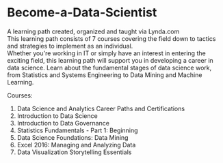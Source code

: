 # Become-a-Data-Scientist
A learning path created, organized and taught via Lynda.com  
This learning path consists of 7 courses covering the field down to tactics and strategies to implement as an individual.  
Whether you're working in IT or simply have an interest in entering the exciting field, this learning path will support you in developing a career in data science. Learn about the fundamental stages of data science work, from Statistics and Systems Engineering to Data Mining and Machine Learning.  

Courses:
1. Data Science and Analytics Career Paths and Certifications  
2. Introduction to Data Science  
3. Introduction to Data Governance  
4. Statistics Fundamentals - Part 1: Beginning  
5. Data Science Foundations: Data Mining  
6. Excel 2016: Managing and Analyzing Data  
7. Data Visualization Storytelling Essentials  
